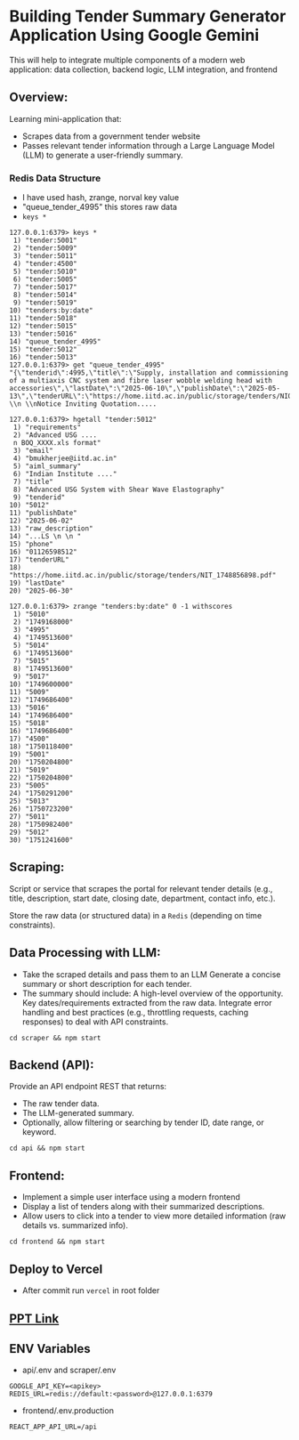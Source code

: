 # Building Tender Summary Generator Application Using Google Gemini
This will help to integrate multiple components of a modern web application: data collection, backend logic, LLM integration, and frontend

## Overview:
Learning mini-application that:
* Scrapes data from a government tender website
* Passes relevant tender information through a Large Language Model (LLM) to generate a user-friendly summary.

### Redis Data Structure

- I have used hash, zrange, norval key value
- "queue_tender_4995" this stores raw data
- `keys *`
```
127.0.0.1:6379> keys *
 1) "tender:5001"
 2) "tender:5009"
 3) "tender:5011"
 4) "tender:4500"
 5) "tender:5010"
 6) "tender:5005"
 7) "tender:5017"
 8) "tender:5014"
 9) "tender:5019"
10) "tenders:by:date"
11) "tender:5018"
12) "tender:5015"
13) "tender:5016"
14) "queue_tender_4995"
15) "tender:5012"
16) "tender:5013"
127.0.0.1:6379> get "queue_tender_4995"
"{\"tenderid\":4995,\"title\":\"Supply, installation and commissioning of a multiaxis CNC system and fibre laser wobble welding head with accessories\",\"lastDate\":\"2025-06-10\",\"publishDate\":\"2025-05-13\",\"tenderURL\":\"https://home.iitd.ac.in/public/storage/tenders/NIQ_1747116967.pdf\",\"raw_description\":\"\\n\\n1 \\n \\nNotice Inviting Quotation.....

127.0.0.1:6379> hgetall "tender:5012"
 1) "requirements"
 2) "Advanced USG ....
 n BOQ_XXXX.xls format"
 3) "email"
 4) "bmukherjee@iitd.ac.in"
 5) "aiml_summary"
 6) "Indian Institute ...."
 7) "title"
 8) "Advanced USG System with Shear Wave Elastography"
 9) "tenderid"
10) "5012"
11) "publishDate"
12) "2025-06-02"
13) "raw_description"
14) "...LS \n \n "
15) "phone"
16) "01126598512"
17) "tenderURL"
18) "https://home.iitd.ac.in/public/storage/tenders/NIT_1748856898.pdf"
19) "lastDate"
20) "2025-06-30"

127.0.0.1:6379> zrange "tenders:by:date" 0 -1 withscores
 1) "5010"
 2) "1749168000"
 3) "4995"
 4) "1749513600"
 5) "5014"
 6) "1749513600"
 7) "5015"
 8) "1749513600"
 9) "5017"
10) "1749600000"
11) "5009"
12) "1749686400"
13) "5016"
14) "1749686400"
15) "5018"
16) "1749686400"
17) "4500"
18) "1750118400"
19) "5001"
20) "1750204800"
21) "5019"
22) "1750204800"
23) "5005"
24) "1750291200"
25) "5013"
26) "1750723200"
27) "5011"
28) "1750982400"
29) "5012"
30) "1751241600"

```

## Scraping:

Script or service that scrapes the portal for relevant tender details (e.g., title,
description, start date, closing date, department, contact info, etc.).

Store the raw data (or structured data) in a `Redis`
(depending on time constraints).

## Data Processing with LLM:

* Take the scraped details and pass them to an LLM
Generate a concise summary or short description for each tender.
* The summary should include:
A high-level overview of the opportunity.
Key dates/requirements extracted from the raw data.
Integrate error handling and best practices (e.g., throttling requests, caching responses) to deal with API constraints.

```
cd scraper && npm start
```
## Backend (API):
Provide an API endpoint REST that returns:
* The raw tender data.
* The LLM-generated summary.
* Optionally, allow filtering or searching by tender ID, date range, or keyword.

```
cd api && npm start
```
## Frontend:
- Implement a simple user interface using a modern frontend
- Display a list of tenders along with their summarized descriptions.
- Allow users to click into a tender to view more detailed information (raw details vs. summarized info).

```
cd frontend && npm start
```

## Deploy to Vercel
- After commit run `vercel` in root folder

## [PPT Link](https://docs.google.com/presentation/d/13pWlCn6h7zvoHiOJ2kmVe89IUoSnRUcL/edit?usp=sharing&ouid=114433674424419894797&rtpof=true&sd=true)

## ENV Variables

- api/.env and scraper/.env
```
GOOGLE_API_KEY=<apikey>
REDIS_URL=redis://default:<password>@127.0.0.1:6379
```
- frontend/.env.production
```
REACT_APP_API_URL=/api
```